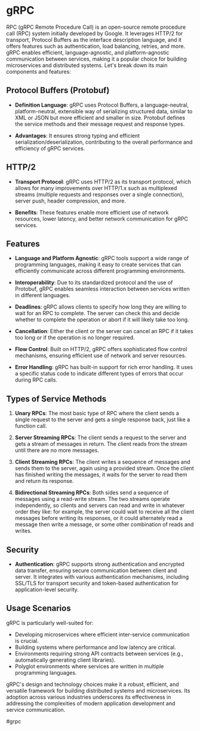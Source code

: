 # gRPC

RPC (gRPC Remote Procedure Call) is an open-source remote procedure call (RPC) system initially developed by Google. It leverages HTTP/2 for transport, Protocol Buffers as the interface description language, and it offers features such as authentication, load balancing, retries, and more. gRPC enables efficient, language-agnostic, and platform-agnostic communication between services, making it a popular choice for building microservices and distributed systems. Let's break down its main components and features:

## Protocol Buffers (Protobuf)

* __Definition Language__: gRPC uses Protocol Buffers, a language-neutral, platform-neutral, extensible way of serializing structured data, similar to XML or JSON but more efficient and smaller in size. Protobuf defines the service methods and their message request and response types.

* __Advantages__: It ensures strong typing and efficient serialization/deserialization, contributing to the overall performance and efficiency of gRPC services.

## HTTP/2

* __Transport Protocol__: gRPC uses HTTP/2 as its transport protocol, which allows for many improvements over HTTP/1.x such as multiplexed streams (multiple requests and responses over a single connection), server push, header compression, and more.

* __Benefits__: These features enable more efficient use of network resources, lower latency, and better network communication for gRPC services.

## Features

* __Language and Platform Agnostic__: gRPC tools support a wide range of programming languages, making it easy to create services that can efficiently communicate across different programming environments.

* __Interoperability__: Due to its standardized protocol and the use of Protobuf, gRPC enables seamless interaction between services written in different languages.

* __Deadlines__: gRPC allows clients to specify how long they are willing to wait for an RPC to complete. The server can check this and decide whether to complete the operation or abort if it will likely take too long.

* __Cancellation__: Either the client or the server can cancel an RPC if it takes too long or if the operation is no longer required.

* __Flow Control__: Built on HTTP/2, gRPC offers sophisticated flow control mechanisms, ensuring efficient use of network and server resources.

* __Error Handling__: gRPC has built-in support for rich error handling. It uses a specific status code to indicate different types of errors that occur during RPC calls.

## Types of Service Methods

1. __Unary RPCs__: The most basic type of RPC where the client sends a single request to the server and gets a single response back, just like a function call.

2. __Server Streaming RPCs__: The client sends a request to the server and gets a stream of messages in return. The client reads from the stream until there are no more messages.

3. __Client Streaming RPCs__: The client writes a sequence of messages and sends them to the server, again using a provided stream. Once the client has finished writing the messages, it waits for the server to read them and return its response.

4. __Bidirectional Streaming RPCs__: Both sides send a sequence of messages using a read-write stream. The two streams operate independently, so clients and servers can read and write in whatever order they like: for example, the server could wait to receive all the client messages before writing its responses, or it could alternately read a message then write a message, or some other combination of reads and writes.

## Security

* __Authentication__: gRPC supports strong authentication and encrypted data transfer, ensuring secure communication between client and server. It integrates with various authentication mechanisms, including SSL/TLS for transport security and token-based authentication for application-level security.

## Usage Scenarios

gRPC is particularly well-suited for:

* Developing microservices where efficient inter-service communication is crucial.
* Building systems where performance and low latency are critical.
* Environments requiring strong API contracts between services (e.g., automatically generating client libraries).
* Polyglot environments where services are written in multiple programming languages.

gRPC's design and technology choices make it a robust, efficient, and versatile framework for building distributed systems and microservices. Its adoption across various industries underscores its effectiveness in addressing the complexities of modern application development and service communication.

#grpc
